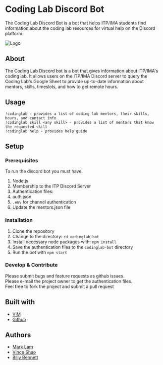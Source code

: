 # Coding Lab Discord Bot

The Coding Lab Discord Bot is a bot that helps ITP/IMA students find information about the coding lab resources for virtual help on the Discord platform.

![Logo](assets/codinglab-logo.png)

## About

The Coding Lab Discord bot is a bot that gives information about ITP/IMA's coding lab. It allows users on the ITP/IMA Discord server to query the Coding Lab's Google Sheet to provide up-to-date information about mentors, skills, timeslots, and how to get remote hours. 

## Usage
```
!codinglab - provides a list of coding lab mentors, their skills, hours, and contact info
!codinglab skill <any skill> - provides a list of mentors that know the requested skill
!codinglab help - provides help guide
```

## Setup

### Prerequisites

To run the discord bot you must have:
1. Node.js
2. Membership to the ITP Discord Server
3. Authentication files:
  1. auth.json
  2. `.env` for channel authentication
4. Update the mentors.json file

### Installation

1. Clone the repository
2. Change to the directory: `cd codinglab-bot`
3. Install necessary node packages with: `npm install`
4. Save the authentication files to the `codinglab-bot` directory
5. Run the bot with `npm start`

### Develop & Contribute

Please submit bugs and feature requests as github issues.  
Please e-mail the project owner to get the authentication files.  
Feel free to fork the project and submit a pull request

## Built with

* [VIM](https://www.vim.org/)
* [Github](https://github.com)

## Authors

* [Mark Lam](https://markofthelam.com) 
* [Vince Shao](https://www.vinceshao.com/) 
* [Billy Bennett](https://github.com/billythemusical)
